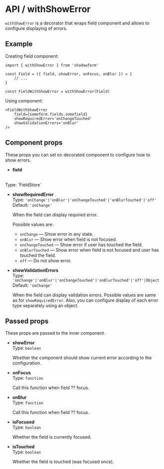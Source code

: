 # API / withShowError

`withShowError` is a decorator that wraps field component 
and allows to configure displaying of errors.

## Example

Creating field component:

```
import { withShowError } from 'shadowform'

const Field = ({ field, showError, onFocus, onBlur }) = {
    // ...
}

const FieldWithShowError = withShowError(Field)
```

Using component:

```
<FieldWithShowError
    field={someform.fields.somefield}
    showRequiredError='onChangeTouched'
    showValidationErrors='onBlur'
/>
```

## Component props

These props you can set on decorated component to configure how to show errors.

- **field**
<br/>
Type: `FieldStore`

- **showRequiredError**
  <br/>
  Type: `'onChange'|'onBlur'|'onChangeTouched'|'onBlurTouched'|'off'`
  <br/>
  Default: `'onChange'`
  
  When the field can display required error.
  
  Possible values are:
  
  - `onChange` &mdash; Show error in any state.
  - `onBlur` &mdash; Show error when field is not focused.
  - `onChangeTouched` &mdash; Show error if user has touched the field.
  - `onBlurTouched` &mdash; Show error when field is not focused and user 
    has touched the field.
  - `off` &mdash; Do not show error.

- **showValidationErrors**
  <br/>
  Type: `'onChange'|'onBlur'|'onChangeTouched'|'onBlurTouched'|'off'|Object`
  <br/>
  Default: `'onChange'`
  
  When the field can display validation errors.
  Possible values are same as for `showRequiredError`.
  Also, you can configure display of each error type separately using an object.

## Passed props

These props are passed to the inner component.

- **showError**
  <br/>
  Type: `boolean`
  
  Whether the component should show current error according to the configuration.

- **onFocus**
  <br/>
  Type: `function`
  
  Call this function when field ?? focus.

- **onBlur**
  <br/>
  Type: `function`
  
  Call this function when field ?? focus.

- **isFocused**
  <br/>
  Type: `boolean`
  
  Whether the field is currently focused.

- **isTouched**
  <br/>
  Type: `boolean`
  
  Whether the field is touched (was focused once).
